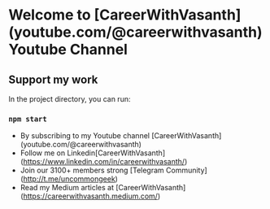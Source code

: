 # Welcome to [CareerWithVasanth] (youtube.com/@careerwithvasanth) Youtube Channel

## Support my work 

In the project directory, you can run:

### `npm start`

- By subscribing to my Youtube channel  [CareerWithVasanth] (youtube.com/@careerwithvasanth)
- Follow me on Linkedin[CareerWithVasanth] (https://www.linkedin.com/in/careerwithvasanth/)
- Join our 3100+ members strong [Telegram Community] (http://t.me/uncommongeek)
- Read my Medium articles at [CareerWithVasanth] (https://careerwithvasanth.medium.com/)
